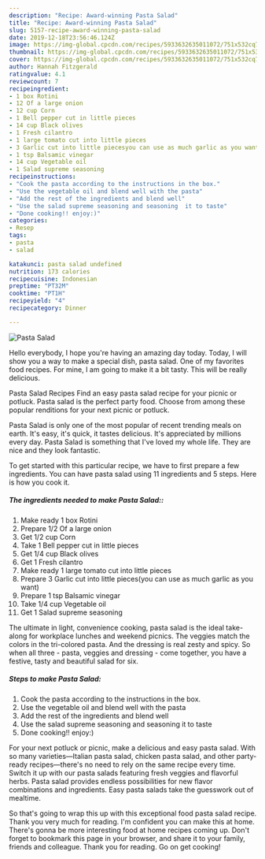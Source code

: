 ```yaml
---
description: "Recipe: Award-winning Pasta Salad"
title: "Recipe: Award-winning Pasta Salad"
slug: 5157-recipe-award-winning-pasta-salad
date: 2019-12-18T23:56:46.124Z
image: https://img-global.cpcdn.com/recipes/5933632635011072/751x532cq70/pasta-salad-recipe-main-photo.jpg
thumbnail: https://img-global.cpcdn.com/recipes/5933632635011072/751x532cq70/pasta-salad-recipe-main-photo.jpg
cover: https://img-global.cpcdn.com/recipes/5933632635011072/751x532cq70/pasta-salad-recipe-main-photo.jpg
author: Hannah Fitzgerald
ratingvalue: 4.1
reviewcount: 7
recipeingredient:
- 1 box Rotini
- 12 Of a large onion
- 12 cup Corn
- 1 Bell pepper cut in little pieces
- 14 cup Black olives
- 1 Fresh cilantro
- 1 large tomato cut into little pieces
- 3 Garlic cut into little piecesyou can use as much garlic as you want
- 1 tsp Balsamic vinegar
- 14 cup Vegetable oil
- 1 Salad supreme seasoning
recipeinstructions:
- "Cook the pasta according to the instructions in the box."
- "Use the vegetable oil and blend well with the pasta"
- "Add the rest of the ingredients and blend well"
- "Use the salad supreme seasoning and seasoning  it to taste"
- "Done cooking!! enjoy:)"
categories:
- Resep
tags:
- pasta
- salad

katakunci: pasta salad undefined
nutrition: 173 calories
recipecuisine: Indonesian
preptime: "PT32M"
cooktime: "PT1H"
recipeyield: "4"
recipecategory: Dinner

---
```



![Pasta Salad](https://img-global.cpcdn.com/recipes/5933632635011072/751x532cq70/pasta-salad-recipe-main-photo.jpg)

Hello everybody, I hope you're having an amazing day today. Today, I will show you a way to make a special dish, pasta salad. One of my favorites food recipes. For mine, I am going to make it a bit tasty. This will be really delicious.

Pasta Salad Recipes Find an easy pasta salad recipe for your picnic or potluck. Pasta salad is the perfect party food. Choose from among these popular renditions for your next picnic or potluck.

Pasta Salad is only one of the most popular of recent trending meals on earth. It's easy, it's quick, it tastes delicious. It's appreciated by millions every day. Pasta Salad is something that I've loved my whole life. They are nice and they look fantastic.


To get started with this particular recipe, we have to first prepare a few ingredients. You can have pasta salad using 11 ingredients and 5 steps. Here is how you cook it.

##### The ingredients needed to make Pasta Salad::

1. Make ready 1 box Rotini
1. Prepare 1/2 Of a large onion
1. Get 1/2 cup Corn
1. Take 1 Bell pepper cut in little pieces
1. Get 1/4 cup Black olives
1. Get 1 Fresh cilantro
1. Make ready 1 large tomato cut into little pieces
1. Prepare 3 Garlic cut into little pieces(you can use as much garlic as you want)
1. Prepare 1 tsp Balsamic vinegar
1. Take 1/4 cup Vegetable oil
1. Get 1 Salad supreme seasoning


The ultimate in light, convenience cooking, pasta salad is the ideal take-along for workplace lunches and weekend picnics. The veggies match the colors in the tri-colored pasta. And the dressing is real zesty and spicy. So when all three - pasta, veggies and dressing - come together, you have a festive, tasty and beautiful salad for six. 

##### Steps to make Pasta Salad:

1. Cook the pasta according to the instructions in the box.
1. Use the vegetable oil and blend well with the pasta
1. Add the rest of the ingredients and blend well
1. Use the salad supreme seasoning and seasoning  it to taste
1. Done cooking!! enjoy:)


For your next potluck or picnic, make a delicious and easy pasta salad. With so many varieties—Italian pasta salad, chicken pasta salad, and other party-ready recipes—there&#39;s no need to rely on the same recipe every time. Switch it up with our pasta salads featuring fresh veggies and flavorful herbs. Pasta salad provides endless possibilities for new flavor combinations and ingredients. Easy pasta salads take the guesswork out of mealtime. 

So that's going to wrap this up with this exceptional food pasta salad recipe. Thank you very much for reading. I'm confident you can make this at home. There's gonna be more interesting food at home recipes coming up. Don't forget to bookmark this page in your browser, and share it to your family, friends and colleague. Thank you for reading. Go on get cooking!
